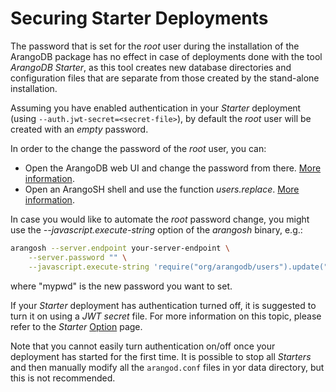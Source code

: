 <!-- don't edit here, it's from https://@github.com/arangodb-helper/arangodb.git / docs/Manual/ -->
Securing Starter Deployments
============================

The password that is set for the _root_ user during the installation of the ArangoDB
package has no effect in case of deployments done with the tool _ArangoDB Starter_,
as this tool creates new database directories and configuration files that are
separate from those created by the stand-alone installation.

Assuming you have enabled authentication in your _Starter_ deployment (using `--auth.jwt-secret=<secret-file>`), by default
the _root_ user will be created with an _empty_ password.

In order to the change the password of the _root_ user, you can:

- Open the ArangoDB web UI and change the password from there. [More information](../../Programs/WebInterface/Users.md).
- Open an ArangoSH shell and use the function _users.replace_. [More information](../../Administration/ManagingUsers/InArangosh.md#replace).

In case you would like to automate the _root_ password change, you might use the 
_--javascript.execute-string_ option of the _arangosh_ binary, e.g.:

```bash
arangosh --server.endpoint your-server-endpoint \
    --server.password "" \
    --javascript.execute-string 'require("org/arangodb/users").update("root", "mypwd");'
```

where "mypwd" is the new password you want to set.

If your _Starter_ deployment has authentication turned off, it is suggested to
turn it on using a _JWT secret_ file. For more information on this topic, please
refer to the _Starter_ [Option](../../Programs/Starter/Options.md#authentication-options) page.

Note that you cannot easily turn authentication on/off once your deployment
has started for the first time. It is possible to stop all _Starters_ and then
manually modify all the `arangod.conf` files in yor data directory, but this is not recommended.
